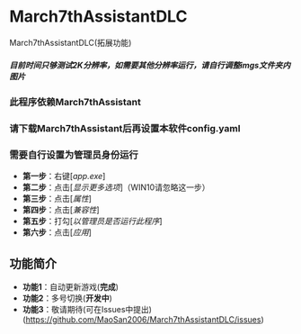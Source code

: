 # March7thAssistantDLC
March7thAssistantDLC(拓展功能)
##### 目前时间只够测试2K分辨率，如需要其他分辨率运行，请自行调整imgs文件夹内图片
### 此程序依赖March7thAssistant
### 请下载March7thAssistant后再设置本软件config.yaml
### 需要自行设置为管理员身份运行

- **第一步**：右键[*app.exe*]
- **第二步**：点击[*显示更多选项*]（WIN10请忽略这一步）
- **第三步**：点击[*属性*]
- **第四步**：点击[*兼容性*]
- **第五步**：打勾[*以管理员是否运行此程序*]
- **第六步**：点击[*应用*]
## 功能简介

- **功能1**：自动更新游戏(**完成**)
- **功能2**：多号切换(**开发中**)
- **功能3**：敬请期待(可在Issues中提出)(https://github.com/MaoSan2006/March7thAssistantDLC/issues)

